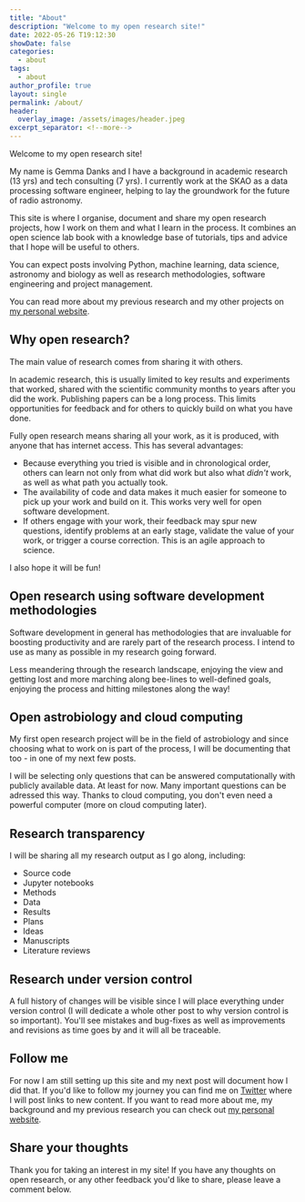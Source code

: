 ```yaml
---
title: "About"
description: "Welcome to my open research site!"
date: 2022-05-26 T19:12:30
showDate: false
categories:
  - about
tags:
  - about
author_profile: true
layout: single
permalink: /about/
header:
  overlay_image: /assets/images/header.jpeg
excerpt_separator: <!--more-->
---
```


Welcome to my open research site!

My name is Gemma Danks and I have a background in academic research (13 yrs) and tech consulting (7 yrs). I currently work at the SKAO as a data processing software engineer, helping to lay the groundwork for the future of radio astronomy.

This site is where I organise, document and share my open research projects, how I work on them and what I learn in the process. It combines an open science lab book with a knowledge base of tutorials, tips and advice that I hope will be useful to others.

You can expect posts involving Python, machine learning, data science, astronomy and biology as well as research methodologies, software engineering and project management.

<!--more-->

You can read more about my previous research and my other projects on [my personal website](https://gemmadanks.com).

## Why open research?
The main value of research comes from sharing it with others.

In academic research, this is usually limited to key results and experiments that worked, shared with the scientific community months to years after you did the work. Publishing papers can be a long process. This limits opportunities for feedback and for others to quickly build on what you have done.

Fully open research means sharing all your work, as it is produced, with anyone that has internet access. This has several advantages:

- Because everything you tried is visible and in chronological order, others can learn not only from what did work but also what *didn't* work, as well as what path you actually took.
- The availability of code and data makes it much easier for someone to pick up your work and build on it. This works very well for open software development.
- If others engage with your work, their feedback may spur new questions, identify problems at an early stage, validate the value of your work, or trigger a course correction. This is an agile approach to science.

I also hope it will be fun!

## Open research using software development methodologies
Software development in general has methodologies that are invaluable for boosting productivity and are rarely part of the research process. I intend to use as many as possible in my research going forward.

Less meandering through the research landscape, enjoying the view and getting lost and more marching along bee-lines to well-defined goals, enjoying the process and hitting milestones along the way!

## Open astrobiology and cloud computing
My first open research project will be in the field of astrobiology and since choosing what to work on is part of the process, I will be documenting that too - in one of my next few posts.

I will be selecting only questions that can be answered computationally with publicly available data. At least for now. Many important questions can be adressed this way. Thanks to cloud computing, you don't even need a powerful computer (more on cloud computing later).

## Research transparency
I will be sharing all my research output as I go along, including:

- Source code
- Jupyter notebooks
- Methods
- Data
- Results
- Plans
- Ideas
- Manuscripts
- Literature reviews

## Research under version control
A full history of changes will be visible since I will place everything under version control (I will dedicate a whole other post to why version control is so important). You'll see mistakes and bug-fixes as well as improvements and revisions as time goes by and it will all be traceable.

## Follow me
For now I am still setting up this site and my next post will document how I did that. If you'd like to follow my journey you can find me on [Twitter][twitter-profile] where I will post links to new content. If you want to read more about me, my background and my previous research you can check out [my personal website][gemma-danks].

## Share your thoughts
Thank you for taking an interest in my site! If you have any thoughts on open research, or any other feedback you'd like to share, please leave a comment below.


[twitter-profile]: https://twitter.com/gemmadanks
[gemma-danks]: https://gemmadanks.com

